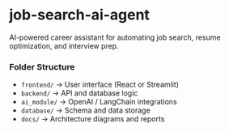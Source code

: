 # job-search-ai-agent
AI-powered career assistant for automating job search, resume optimization, and interview prep.

### Folder Structure
- `frontend/` → User interface (React or Streamlit)
- `backend/` → API and database logic
- `ai_module/` → OpenAI / LangChain integrations
- `database/` → Schema and data storage
- `docs/` → Architecture diagrams and reports
